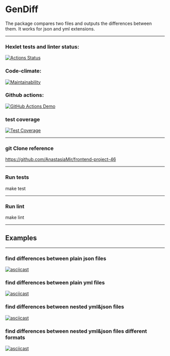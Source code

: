 # GenDiff
The package compares two files and outputs the differences between them. It works for json and yml extensions.
____
### Hexlet tests and linter status:
[![Actions Status](https://github.com/AnastasiaMir/frontend-project-46/workflows/hexlet-check/badge.svg)](https://github.com/AnastasiaMir/frontend-project-46/actions)
### Code-climate:
[![Maintainability](https://api.codeclimate.com/v1/badges/16ca7a31c326032e24bc/maintainability)](https://codeclimate.com/github/AnastasiaMir/frontend-project-46/maintainability)
### Github actions:
[![GitHub Actions Demo](https://github.com/AnastasiaMir/frontend-project-46/actions/workflows/github-actions-demo.yml/badge.svg)](https://github.com/AnastasiaMir/frontend-project-46/actions/workflows/github-actions-demo.yml)
### test coverage
[![Test Coverage](https://api.codeclimate.com/v1/badges/16ca7a31c326032e24bc/test_coverage)](https://codeclimate.com/github/AnastasiaMir/frontend-project-46/test_coverage)
____
### git Clone reference
https://github.com/AnastasiaMir/frontend-project-46
____
### Run tests
make test
____ 
### Run lint
make lint
____ 
## Examples
____ 
### find differences between plain json files
[![asciicast](https://asciinema.org/a/BhRWtJTT43ocVkCNdeQF0ig5V.svg)](https://asciinema.org/a/BhRWtJTT43ocVkCNdeQF0ig5V)
### find differences between plain yml files
[![asciicast](https://asciinema.org/a/09XP0iR69cd7ZLJIvwrvgyQ3G.svg)](https://asciinema.org/a/09XP0iR69cd7ZLJIvwrvgyQ3G)
### find differences between nested yml&json files
[![asciicast](https://asciinema.org/a/w3HAHvOldItbbC6CGumg1N4BY.svg)](https://asciinema.org/a/w3HAHvOldItbbC6CGumg1N4BY)
### find differences between nested yml&json files different formats
[![asciicast](https://asciinema.org/a/mmookEsIVsadJyUJ9gh7vyemA.svg)](https://asciinema.org/a/mmookEsIVsadJyUJ9gh7vyemA)